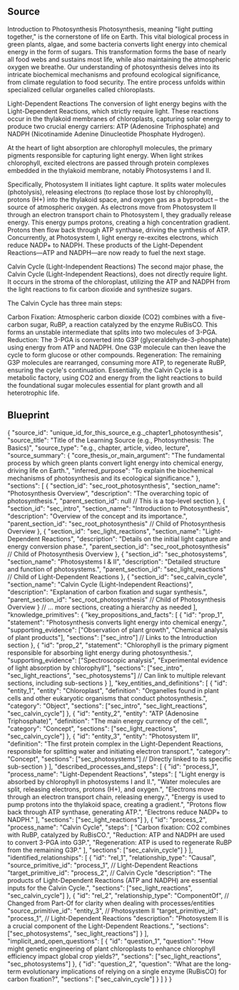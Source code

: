 ## Source

Introduction to Photosynthesis
Photosynthesis, meaning "light putting together," is the cornerstone of life on Earth. This vital biological process in green plants, algae, and some bacteria converts light energy into chemical energy in the form of sugars. This transformation forms the base of nearly all food webs and sustains most life, while also maintaining the atmospheric oxygen we breathe. Our understanding of photosynthesis delves into its intricate biochemical mechanisms and profound ecological significance, from climate regulation to food security. The entire process unfolds within specialized cellular organelles called chloroplasts.

Light-Dependent Reactions
The conversion of light energy begins with the Light-Dependent Reactions, which strictly require light. These reactions occur in the thylakoid membranes of chloroplasts, capturing solar energy to produce two crucial energy carriers: ATP (Adenosine Triphosphate) and NADPH (Nicotinamide Adenine Dinucleotide Phosphate Hydrogen).

At the heart of light absorption are chlorophyll molecules, the primary pigments responsible for capturing light energy. When light strikes chlorophyll, excited electrons are passed through protein complexes embedded in the thylakoid membrane, notably Photosystems I and II.

Specifically, Photosystem II initiates light capture. It splits water molecules (photolysis), releasing electrons (to replace those lost by chlorophyll), protons (H+) into the thylakoid space, and oxygen gas as a byproduct – the source of atmospheric oxygen. As electrons move from Photosystem II through an electron transport chain to Photosystem I, they gradually release energy. This energy pumps protons, creating a high concentration gradient. Protons then flow back through ATP synthase, driving the synthesis of ATP. Concurrently, at Photosystem I, light energy re-excites electrons, which reduce NADP+ to NADPH. These products of the Light-Dependent Reactions—ATP and NADPH—are now ready to fuel the next stage.

Calvin Cycle (Light-Independent Reactions)
The second major phase, the Calvin Cycle (Light-Independent Reactions), does not directly require light. It occurs in the stroma of the chloroplast, utilizing the ATP and NADPH from the light reactions to fix carbon dioxide and synthesize sugars.

The Calvin Cycle has three main steps:

Carbon Fixation: Atmospheric carbon dioxide (CO2) combines with a five-carbon sugar, RuBP, a reaction catalyzed by the enzyme RuBisCO. This forms an unstable intermediate that splits into two molecules of 3-PGA.
Reduction: The 3-PGA is converted into G3P (glyceraldehyde-3-phosphate) using energy from ATP and NADPH. One G3P molecule can then leave the cycle to form glucose or other compounds.
Regeneration: The remaining G3P molecules are rearranged, consuming more ATP, to regenerate RuBP, ensuring the cycle's continuation.
Essentially, the Calvin Cycle is a metabolic factory, using CO2 and energy from the light reactions to build the foundational sugar molecules essential for plant growth and all heterotrophic life.


## Blueprint

{
  "source_id": "unique_id_for_this_source_e.g._chapter1_photosynthesis",
  "source_title": "Title of the Learning Source (e.g., Photosynthesis: The Basics)",
  "source_type": "e.g., chapter, article, video, lecture",
  "source_summary": {
    "core_thesis_or_main_argument": "The fundamental process by which green plants convert light energy into chemical energy, driving life on Earth.",
    "inferred_purpose": "To explain the biochemical mechanisms of photosynthesis and its ecological significance."
  },
  "sections": [
    {
      "section_id": "sec_root_photosynthesis",
      "section_name": "Photosynthesis Overview",
      "description": "The overarching topic of photosynthesis.",
      "parent_section_id": null // This is a top-level section
    },
    {
      "section_id": "sec_intro",
      "section_name": "Introduction to Photosynthesis",
      "description": "Overview of the concept and its importance.",
      "parent_section_id": "sec_root_photosynthesis" // Child of Photosynthesis Overview
    },
    {
      "section_id": "sec_light_reactions",
      "section_name": "Light-Dependent Reactions",
      "description": "Details on the initial light capture and energy conversion phase.",
      "parent_section_id": "sec_root_photosynthesis" // Child of Photosynthesis Overview
    },
    {
      "section_id": "sec_photosystems",
      "section_name": "Photosystems I & II",
      "description": "Detailed structure and function of photosystems.",
      "parent_section_id": "sec_light_reactions" // Child of Light-Dependent Reactions
    },
    {
      "section_id": "sec_calvin_cycle",
      "section_name": "Calvin Cycle (Light-Independent Reactions)",
      "description": "Explanation of carbon fixation and sugar synthesis.",
      "parent_section_id": "sec_root_photosynthesis" // Child of Photosynthesis Overview
    }
    // ... more sections, creating a hierarchy as needed
  ],
  "knowledge_primitives": {
    "key_propositions_and_facts": [
      {
        "id": "prop_1",
        "statement": "Photosynthesis converts light energy into chemical energy.",
        "supporting_evidence": ["Observation of plant growth", "Chemical analysis of plant products"],
        "sections": ["sec_intro"] // Links to the Introduction section
      },
      {
        "id": "prop_2",
        "statement": "Chlorophyll is the primary pigment responsible for absorbing light energy during photosynthesis.",
        "supporting_evidence": ["Spectroscopic analysis", "Experimental evidence of light absorption by chlorophyll"],
        "sections": ["sec_intro", "sec_light_reactions", "sec_photosystems"] // Can link to multiple relevant sections, including sub-sections
      }
    ],
    "key_entities_and_definitions": [
      {
        "id": "entity_1",
        "entity": "Chloroplast",
        "definition": "Organelles found in plant cells and other eukaryotic organisms that conduct photosynthesis.",
        "category": "Object",
        "sections": ["sec_intro", "sec_light_reactions", "sec_calvin_cycle"]
      },
      {
        "id": "entity_2",
        "entity": "ATP (Adenosine Triphosphate)",
        "definition": "The main energy currency of the cell.",
        "category": "Concept",
        "sections": ["sec_light_reactions", "sec_calvin_cycle"]
      },
      {
        "id": "entity_3",
        "entity": "Photosystem II",
        "definition": "The first protein complex in the Light-Dependent Reactions, responsible for splitting water and initiating electron transport.",
        "category": "Concept",
        "sections": ["sec_photosystems"] // Directly linked to its specific sub-section
      }
    ],
    "described_processes_and_steps": [
      {
        "id": "process_1",
        "process_name": "Light-Dependent Reactions",
        "steps": [
          "Light energy is absorbed by chlorophyll in photosystems I and II.",
          "Water molecules are split, releasing electrons, protons (H+), and oxygen.",
          "Electrons move through an electron transport chain, releasing energy.",
          "Energy is used to pump protons into the thylakoid space, creating a gradient.",
          "Protons flow back through ATP synthase, generating ATP.",
          "Electrons reduce NADP+ to NADPH."
        ],
        "sections": ["sec_light_reactions"]
      },
      {
        "id": "process_2",
        "process_name": "Calvin Cycle",
        "steps": [
          "Carbon fixation: CO2 combines with RuBP, catalyzed by RuBisCO.",
          "Reduction: ATP and NADPH are used to convert 3-PGA into G3P.",
          "Regeneration: ATP is used to regenerate RuBP from the remaining G3P."
        ],
        "sections": ["sec_calvin_cycle"]
      }
    ],
    "identified_relationships": [
      {
        "id": "rel_1",
        "relationship_type": "Causal",
        "source_primitive_id": "process_1", // Light-Dependent Reactions
        "target_primitive_id": "process_2", // Calvin Cycle
        "description": "The products of Light-Dependent Reactions (ATP and NADPH) are essential inputs for the Calvin Cycle.",
        "sections": ["sec_light_reactions", "sec_calvin_cycle"]
      },
      {
        "id": "rel_2",
        "relationship_type": "ComponentOf", // Changed from Part-Of for clarity when dealing with processes/entities
        "source_primitive_id": "entity_3", // Photosystem II
        "target_primitive_id": "process_1", // Light-Dependent Reactions
        "description": "Photosystem II is a crucial component of the Light-Dependent Reactions.",
        "sections": ["sec_photosystems", "sec_light_reactions"]
      }
    ],
    "implicit_and_open_questions": [
      {
        "id": "question_1",
        "question": "How might genetic engineering of plant chloroplasts to enhance chlorophyll efficiency impact global crop yields?",
        "sections": ["sec_light_reactions", "sec_photosystems"]
      },
      {
        "id": "question_2",
        "question": "What are the long-term evolutionary implications of relying on a single enzyme (RuBisCO) for carbon fixation?",
        "sections": ["sec_calvin_cycle"]
      }
    ]
  }
}